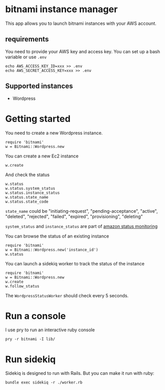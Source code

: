 # bitnami instance manager

This app allows you to launch bitnami instances with your AWS account.

## requirements

You need to provide your AWS key and access key.
You can set up a bash variable or use `.env`

    echo AWS_ACCESS_KEY_ID=xxx >> .env
    echo AWS_SECRET_ACCESS_KEY=xxx >> .env

## Supported instances

* Wordpress

# Getting started

You need to create a new Wordpress instance.

    require 'bitnami'
    w = Bitnami::Wordpress.new

You can create a new Ec2 instance

    w.create

And check the status

    w.status
    w.status.system_status
    w.status.instance_status
    w.status.state_name
    w.status.state_code

`state_name` could be "initiating-request", "pending-acceptance", "active", "deleted", "rejected", "failed", "expired", "provisioning", "deleting"

`system_status` and `instance_status` are part of [amazon status monitoring](http://docs.aws.amazon.com/AWSEC2/latest/UserGuide/monitoring-system-instance-status-check.html)

You can browse the status of an existing instance

    require 'bitnami'
    w = Bitnami::Wordpress.new('instance_id')
    w.status

You can launch a sidekiq worker to track the status of the instance

    require 'bitnami'
    w = Bitnami::Wordpress.new
    w.create
    w.follow_status

The `WordpressStatusWorker` should check every 5 seconds.

# Run a console

I use pry to run an interactive ruby console

    pry -r bitnami -I lib/

# Run sidekiq

Sidekiq is designed to run with Rails. But you can make it run with ruby:

    bundle exec sidekiq -r ./worker.rb
